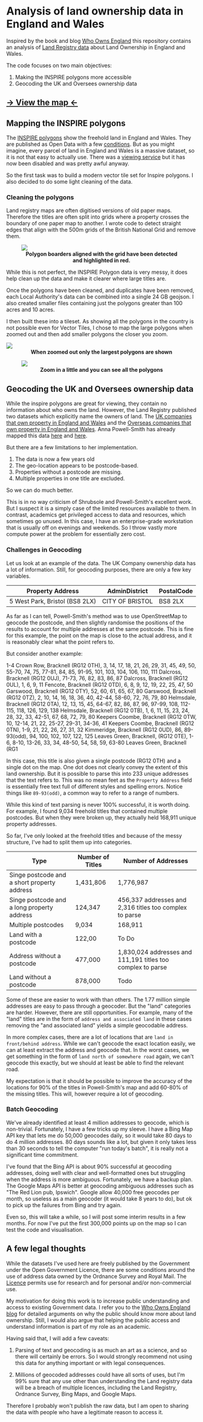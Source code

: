# Analysis of land ownership data in England and Wales

Inspired by the book and blog [Who Owns England](https://whoownsengland.org/) this repository contains an analysis of [Land Registry data](https://use-land-property-data.service.gov.uk/) about Land Ownership in England and Wales.

The code focuses on two main objectives:

1. Making the INSPIRE polygons more accessible
2. Geocoding the UK and Oversees ownership data

## [-> View the map <- ](https://mem48.github.io/LandOwnership/)

## Mapping the INSPIRE polygons

The [INSPIRE polygons](https://www.gov.uk/guidance/inspire-index-polygons-spatial-data) show the freehold land in England and Wales. They are published as Open Data with a few [conditions](https://use-land-property-data.service.gov.uk/datasets/inspire#use_the_data). But as you might imagine, every parcel of land in England and Wales is a massive dataset, so it is not that easy to actually use. There was a [viewing service](https://www.data.gov.uk/data/map-preview?e=1.74944&n=60.8433&s=49.9553&url=http%3A%2F%2Finspire.landregistry.gov.uk/inspire/ows?Service=WMS&Request=Getcapabilities) but it has now been disabled and was pretty awful anyway.

So the first task was to build a modern vector tile set for Inspire polygons. I also decided to do some light cleaning of the data.

### Cleaning the polygons
Land registry maps are often digitised versions of old paper maps. Therefore the titles are often split into grids where a property crosses the boundary of one paper map to another. I wrote code to detect straight edges that align with the 500m grids of the British National Grid and remove them. 

<figure>
<img src='images/grid_detection.JPG'/>
<figcaption align = "center">
<b> Polygon boarders aligned with the grid have been detected and highlighted in red.</b>
</figcaption>
</figure>


While this is not perfect, the INSPIRE Polygon data is very messy, it does help clean up the data and make it clearer where large titles are.

Once the polygons have been cleaned, and duplicates have been removed, each Local Authority's data can be combined into a single 24 GB geojson. I also created smaller files containing just the polygons greater than 100 acres and 10 acres.

I then built these into a tileset. As showing all the polygons in the country is not possible even for Vector Tiles, I chose to map the large polygons when zoomed out and then add smaller polygons the closer you zoom.

<img src='images/zoomedout.JPG'/>
<figcaption align = "center">
<b>When zoomed out only the largest polygons are shown</b>
</figcaption>


<figure>
<img src='images/zoomedin.JPG'/>
<figcaption align = "center">
<b>Zoom in a little and you can see all the polygons</b>
</figcaption>
</figure>

## Geocoding the UK and Oversees ownership data

While the inspire polygons are great for viewing, they contain no information about who owns the land. However, the Land Registry published two datasets which explicitly name the owners of land. The [UK companies that own property in England and Wales](https://use-land-property-data.service.gov.uk/datasets/ccod) and the [Overseas companies that own property in England and Wales](https://use-land-property-data.service.gov.uk/datasets/ocod). Anna Powell-Smith has already mapped this data [here](https://whoownsengland.org/2017/11/14/the-companies-corporate-bodies-who-own-a-third-of-england-wales/) and [here](https://www.private-eye.co.uk/registry).

But there are a few limitations to her implementation.

1. The data is now a few years old
2. The geo-location appears to be postcode-based.
3. Properties without a postcode are missing.
4. Multiple properties in one title are excluded.

So we can do much better.

This is in no way criticism of Shrubsole and Powell-Smith's excellent work. But I suspect it is a simply case of the limited resources available to them. In contrast, academics get privileged access to data and resources, which sometimes go unused. In this case, I have an enterprise-grade workstation that is usually off on evenings and weekends. So I throw vastly more compute power at the problem for essentially zero cost.

### Challenges in Geocoding

Let us look at an example of the data. The UK Company ownership data has a lot of information. Still, for geocoding purposes, there are only a few key variables.

|Property Address	| AdminDistrict |	PostalCode|
| --- | --- | --- |
|5 West Park, Bristol (BS8 2LX) |	CITY OF BRISTOL	| BS8 2LX|

As far as I can tell, Powell-Smith's method was to use OpenStreetMap to geocode the postcode, and then slightly randomise the positions of the results to account for multiple addresses at the same postcode. This is fine for this example, the point on the map is close to the actual address, and it is reasonably clear what the point refers to.

But consider another example:


1-4 Crown Row, Bracknell (RG12 0TH), 3, 14, 17, 18, 21, 26, 29, 31, 45, 49, 50, 55-70, 74, 75, 77-81, 84, 85, 91-95, 101, 103, 104, 106, 110, 111 Dalcross, Bracknell (RG12 0UJ), 71-73, 76, 82, 83, 86, 87 Dalcross, Bracknell (RG12 0UL), 1, 6, 9, 11 Fencote, Bracknell (RG12 0TD), 6, 8, 9, 12, 19, 22, 25, 47, 50 Garswood, Bracknell (RG12 0TY), 52, 60, 61, 65, 67, 80 Garswood, Bracknell (RG12 0TZ), 2, 10, 14, 16, 18, 36, 40, 42-44, 58-60, 72, 76, 79, 80 Helmsdale, Bracknell (RG12 0TA), 12, 13, 15, 45, 64-67, 82, 86, 87, 96, 97-99, 108, 112-115, 118, 126, 129, 138 Helmsdale, Bracknell (RG12 0TB), 1, 6, 11, 15, 23, 24, 28, 32, 33, 42-51, 67, 68, 72, 79, 80 Keepers Coombe, Bracknell (RG12 0TW, 10, 12-14, 21, 22, 25-27, 29-31, 34-36, 41 Keepers Coombe, Bracknell (RG12 0TN), 1-9, 21, 22, 26, 27, 31, 32 Kimmeridge, Bracknell (RG12 0UD), 86, 89-93(odd), 94, 100, 102, 107, 122, 125 Leaves Green, Bracknell, (RG12 0TE), 1-6, 8-10, 13-26, 33, 34, 48-50, 54, 58, 59, 63-80 Leaves Green, Bracknell (RG1


In this case, this title is also given a single postcode (RG12 0TH) and a single dot on the map. One dot does not clearly convey the extent of this land ownership. But it is possible to parse this into 233 unique addresses that the text refers to. This was no mean feet as the `Property Address` field is essentially free text full of different styles and spelling errors. Notice things like `89-93(odd)`, a common way to refer to a range of numbers.

While this kind of text parsing is never 100% successful, it is worth doing. For example, I found 9,034 freehold titles that contained multiple postcodes. But when they were broken up, they actually held 168,911 unique property addresses.

So far, I've only looked at the freehold titles and because of the messy structure, I've had to split them up into categories.

|Type	| Number of Titles |	Number of Addresses |
| --- | --- | --- |
|Singe postcode and a short property address |	1,431,806	| 1,776,987|
|Singe postcode and a long property address |	124,347| 456,337 addresses and 2,316 titles too complex to parse|
|Multiple postcodes |	9,034 | 168,911|
|Land with a postcode |	122,00| To Do|
|Address without a postcode |	477,000 | 1,830,024 addresses and 111,191 titles too complex to parse|
|Land without a postcode |	878,000	| Todo|


Some of these are easier to work with than others. The 1.77 million simple addresses are easy to pass through a geocoder. But the "land" categories are harder. However, there are still opportunities. For example, many of the "land" titles are in the form of `address and associated land` in these cases removing the "and associated land" yields a simple geocodable address.

In more complex cases, there are a lot of locations that are `land in front/behind address`. While we can't geocode the exact location easily, we can at least extract the address and geocode that. In the worst cases, we get something in the form of `land north of somewhere road` again, we can't geocode this exactly, but we should at least be able to find the relevant road.

My expectation is that it should be possible to improve the accuracy of the locations for 90% of the titles in Powell-Smith's map and add 60-80% of the missing titles. This will, however require a lot of geocoding.

### Batch Geocoding

We've already identified at least 4 million addresses to geocode, which is non-trivial. Fortunately, I have a few tricks up my sleeve. I have a Bing Map API key that lets me do 50,000 geocodes daily, so it would take 80 days to do 4 million addresses. 80 days sounds like a lot, but given it only takes less than 30 seconds to tell the computer "run today's batch", it is really not a significant time commitment. 

I've found that the Bing API is about 90% successful at geocoding addresses, doing well with clear and well-formatted ones but struggling when the address is more ambiguous. Fortunately, we have a backup plan. The Google Maps API is better at geocoding ambiguous addresses such as "The Red Lion pub, Ipswich". Google allow 40,000 free geocodes per month, so useless as a main geocoder (it would take 8 years to do), but ok to pick up the failures from Bing and try again.

Even so, this will take a while, so I will post some interim results in a few months. For now I've put the first 300,000 points up on the map so I can test the code and visualisation.

## A few legal thoughts

While the datasets I've used here are freely published by the Government under the Open Government Licence, there are some conditions around the use of address data owned by the Ordnance Survey and Royal Mail. The [Licence](https://use-land-property-data.service.gov.uk/datasets/ocod/licence/view) permits use for research and for personal and/or non-commercial use.

My motivation for doing this work is to increase public understanding and access to existing Government data. I refer you to the [Who Owns England blog](https://whoownsengland.org/) for detailed arguments on why the public should know more about land ownership. Still, I would also argue that helping the public access and understand information is part of my role as an academic.

Having said that, I will add a few caveats:

1. Parsing of text and geocoding is as much an art as a science, and so there will certainly be errors. So I would strongly recommend not using this data for anything important or with legal consequences. 

2. Millions of geocoded addresses could have all sorts of uses, but I'm 99% sure that any use other than understanding the Land registry data will be a breach of multiple licences, including the Land Registry, Ordnance Survey, Bing Maps, and Google Maps. 

Therefore I probably won't publish the raw data, but I am open to sharing the data with people who have a legitimate reason to access it.




